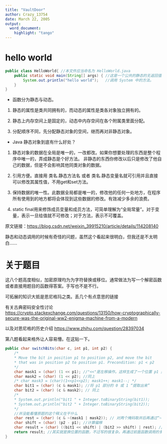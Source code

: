 ```yaml
---
title: "VaultDoor"
author: Crazy_13754
date: March 22, 2005
output:
  word_document:
    highlight: "tango"
---
```

# hello world
```java
public class HelloWorld{ //本文件应当命名为 HelloWorld.java
    public static void main(String[] args) { //这是一个公共的静态的无返回值的主函数
        System.out.println("hello world");   //调用 System 中的方法。
    }
}
```
- 函数分为静态与动态。

1. 静态的属性是类共同拥有的，而动态的属性是类各对象独立拥有的。

2. 静态上内存空间上是固定的，动态中内存空间在各个附属类里面分配。

3. 分配顺序不同，先分配静态对象的空间，继而再对非静态对象。

- Java 静态对象到底有什么好处？

1. 静态对象的数据在全局是唯一的，一改都改。如果你想要处理的东西是整个程序中唯一的，弄成静态是个好方法。 非静态的东西你修改以后只是修改了他自己的数据，但是不会影响其他同类对象的数据。

2. 引用方便。直接用 类名.静态方法名 或者 类名.静态变量名就可引用并且直接可以修改其属性值，不用get和set方法。

3. 保持数据的唯一性。此数据全局都是唯一的，修改他的任何一处地方，在程序所有使用到的地方都将会体现到这些数据的修改。有效减少多余的浪费。

4. static final用来修饰成员变量和成员方法，可简单理解为“全局常量”。对于变量，表示一旦给值就不可修改；对于方法，表示不可覆盖。

原文链接：https://blog.csdn.net/weixin_39915210/article/details/114208140

静态和动态调用的时候有奇怪的问题，虽然这个看起来很明白，但我还是不太明白……

# 关于题目
这八个题高度相似，加密原理均为为字符替换或移位。通常做法为写一个解密函数或者直接用题目的函数得答案。手写也不是不行。

可拓展的知识大抵是恩尼格玛之类。丢几个有点意思的链接

有关古典密码安全性讨论 https://crypto.stackexchange.com/questions/13150/how-cryptographically-secure-was-the-original-ww2-enigma-machine-from-a-modern

以及对恩尼格的历史介绍 https://www.zhihu.com/question/28397034

第八题看起来格外让人容易懵。在这贴一下。

```java
public char switchBits(char c, int p1, int p2) {
    /*
    * Move the bit in position p1 to position p2, and move the bit
    * that was in position p2 to position p1. Precondition: p1 < p2
    */
    char mask1 = (char) (1 << p1); //"<<"是左移操作。这样生成了一个位置 p1 是 1，而其余部分是 0 的“掩码”。
    char mask2 = (char) (1 << p2); //同上
    /* char mask3 = (char)(1<<p1<<p2); mask1++; mask1--; */
    char bit1 = (char) (c & mask1); //将 p1 部分的 0 或 1 “提取出来”
    char bit2 = (char) (c & mask2); // 同上
    /*
    * System.out.println("bit1 " + Integer.toBinaryString(bit1));
    * System.out.println("bit2 " + Integer.toBinaryString(bit2));
    */
    //并没能看懂原题的这个释义在干什么
    char rest = (char) (c & ~(mask1 | mask2)); // 对两个掩码取并后再通过“~”取反，从而清除了 c 中的相应的位置 
    char shift = (char) (p2 - p1); //计算偏移
    char result = (char) ((bit1 << shift) | (bit2 >> shift) | rest); //换位置
    return result; //其实就是换位置的函数，不过写的很复杂。再通过前面函数调用的多次取换，还是古典密码的范畴。
}
```